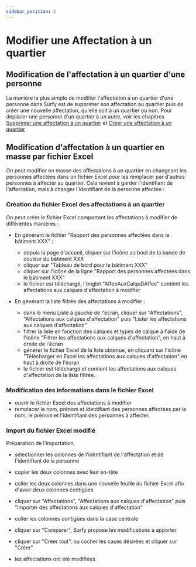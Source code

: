 ```yaml
---
sidebar_position: 2
---
```

# Modifier une Affectation à un quartier

## Modification de l'affectation à un quartier d'une personne

La manière la plus simple de modifier l'affectation à un quartier d'une personne dans Surfy est de supprimer son affectation au quartier puis de créer une nouvelle affectation, qu'elle soit à un quartier ou non.
Pour déplacer une personne d'un quartier à un autre, voir les chapitres [Supprimer une affectation à un quartier](https://help.surfy.pro/docs/Affectations/dimensiontoperson/delete) et [Créer une affectation à un quartier](https://help.surfy.pro/docs/Affectations/dimensiontoperson/create)


## Modification d'affectation à un quartier en masse par fichier Excel

On peut modifier en masse des affectations à un quartier en changeant les personnes affectées dans un fichier Excel pour les remplacer par d'autres personnes à affecter au quartier. Cela revient à garder l'identifiant de l'affectation, mais à changer l'identifiant de la personne affectée :

### Création du fichier Excel des affectations à un quartier

On peut créer le fichier Excel comportant les affectations à modifier de différentes manières :

-   En générant le fichier "Rapport des personnes affectées dans le bâtiment XXX" : 

    -   depuis la page d'accueil, cliquer sur l'icône au bout de la bande de couleur du bâtiment XXX
    -   cliquer sur "Tableau de bord pour le bâtiment XXX"
    -   cliquer sur l'icône de la ligne "Rapport des personnes affectées dans le bâtiment XXX" 
    -   le fichier est téléchargé, l'onglet "AffecAuxCalquDAffec" contient les affectations aux calques d'affectation à modifier

-   En générant la liste filtrée des affectations à modifier :

    -   dans le menu Liste à gauche de l'écran, cliquer sur "Affectations", "Affectations aux calques d'affectation" puis "Lister les affectations aux calques d'affectation"
    -  filtrer la liste en fonction des calques et types de calque à l'aide de l'icône "Filtrer les affectations aux calques d'affectation", en haut à droite de l'écran
    -  générer le fichier Excel de la liste obtenue, en cliquant sur l'icône "Télécharger en Excel les affectations aux calques d'affectation" en haut à droite de l'écran
    -   le fichier est téléchargé et contient les affectations aux calques d'affectation de la liste filtrée.


### Modification des informations dans le fichier Excel

-   ouvrir le fichier Excel des affectations à modifier
-   remplacer le nom, prénom et identifiant des personnes affectées par le nom, le prénom et l'identifiant des personnes à affecter.


### Import du fichier Excel modifié

Préparation de l'importation,

-   sélectionner les colonnes de l'identifiant de l'affectation et de l'identifiant de la personne
-   copier les deux colonnes avec leur en-tête
-   coller les deux colonnes dans une nouvelle feuille du fichier Excel afin d'avoir deux colonnes contigües

-   cliquer sur "Affectations", "Affectations aux calques d'affectation" puis "importer des affectations aux calques d'affectation"
-   coller les colonnes contigües dans la case centrale
-   cliquer sur "Comparer", Surfy propose les modifications à apporter
-   cliquer sur "Créer tout", ou cocher les cases désirées et cliquer sur "Créer"
-   les affectations ont été modifiées

